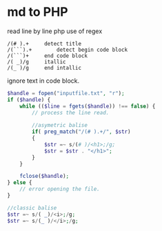 # md to PHP

read line by line php
use of regex 

```regex
/(# ).+		detect title
/(```).+		detect begin code block
/(```)+		end code block
/( _)/g		itallic
/(_ )/g		end intallic
```

ignore text in code block.

```PHP
$handle = fopen("inputfile.txt", "r");
if ($handle) {
    while (($line = fgets($handle)) !== false) {
        // process the line read.
        
        //asymetric balise
        if( preg_match("/(# ).+/", $str)	
        {
        	$str =~ s/(# )/<h1>;/g; 
        	$str = $str . "</h1>";
        }
    }

    fclose($handle);
} else {
    // error opening the file.
} 

//classic balise
$str =~ s/( _)/<i>;/g;
$str =~ s/(_ )/</i>;/g;
```
